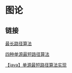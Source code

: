 # 图论

## 链接

[最长路径算法](https://www.jianshu.com/p/398e2697fd00)

[四种单源最短路径算法](https://blog.csdn.net/lidengdengter/article/details/81079977)

[【java】单源最短路径算法实现](https://blog.csdn.net/zyxhangiian123456789/article/details/88551058)
